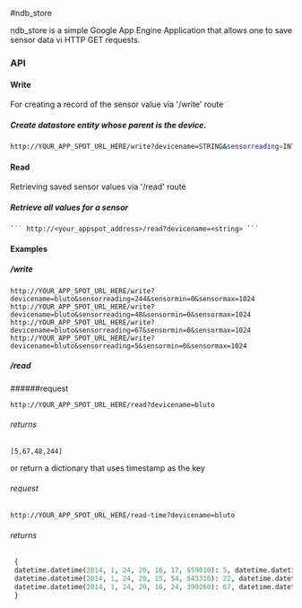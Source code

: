 #ndb_store

   ndb_store is a simple Google App Engine Application that allows one to save sensor data vi HTTP GET requests. 

### API

#### Write
For creating a record of the sensor value via '/write' route
 
##### Create datastore entity whose parent is the device.
```bash
http://YOUR_APP_SPOT_URL_HERE/write?devicename=STRING&sensorreading=INT&sensormin=INT&sensormax=INT
```
 
#### Read  
Retrieving saved sensor values via '/read' route 

##### Retrieve all values for a sensor
    ``` http://<your_appspot_address>/read?devicename=<string> ```

#### Examples

##### /write
```
http://YOUR_APP_SPOT_URL_HERE/write?devicename=bluto&sensorreading=244&sensormin=0&sensormax=1024
http://YOUR_APP_SPOT_URL_HERE/write?devicename=bluto&sensorreading=48&sensormin=0&sensormax=1024
http://YOUR_APP_SPOT_URL_HERE/write?devicename=bluto&sensorreading=67&sensormin=0&sensormax=1024
http://YOUR_APP_SPOT_URL_HERE/write?devicename=bluto&sensorreading=5&sensormin=0&sensormax=1024
```
 
##### /read 
######request
```
http://YOUR_APP_SPOT_URL_HERE/read?devicename=bluto
``` 
###### returns
 ```
 [5,67,48,244]
 ```
 
or return a dictionary that uses timestamp as the key 
###### request
```
http://YOUR_APP_SPOT_URL_HERE/read-time?devicename=bluto
```
###### returns
```python
 {
 datetime.datetime(2014, 1, 24, 20, 16, 17, 559010): 5, datetime.datetime(2014, 1, 24, 20, 16, 38, 818940): 48,
 datetime.datetime(2014, 1, 24, 20, 15, 54, 543310): 22, datetime.datetime(2014, 1, 24, 20, 16, 10, 965960): 244,
 datetime.datetime(2014, 1, 24, 20, 16, 24, 399260): 67, datetime.datetime(2014, 1, 24, 20, 16, 1, 335910): 244
 }
 ```
 
 
 
 
